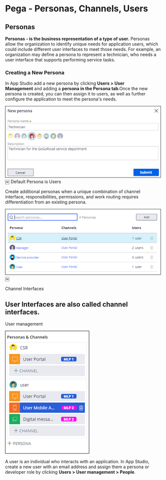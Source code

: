 # Pega - Personas, Channels, Users

## Personas

**Personas - is the business representation of a type of user.**
Personas allow the organization to identify unique needs for application users, which could include different user interfaces to meet those needs. For example, an organization may define a persona to represent a technician, who needs a user interface that supports performing service tasks.

### Creating a New Persona

In App Studio add a new persona by clicking
**Users > User Management** and adding a **persona in the Persona tab**.Once the new persona is created, you can then assign it to users, as well as further configure the application to meet the persona's needs.

![New Personas](./images/New-persona.png)￼
Default Persona is Users

Create additional personas when a unique combination of channel interface, responsibilities, permissions, and work routing requires differentiation from an existing persona.

![Channels](./images/Channels.png)￼

Channel Interfaces

## User Interfaces are also called channel interfaces.

User management

![Personas-&-Channels](./images/Personas-&-Channels.png)

A user is an individual who interacts with an application. In App Studio, create a new user with an email address and assign them a persona or developer role by clicking **Users > User management > People**.
